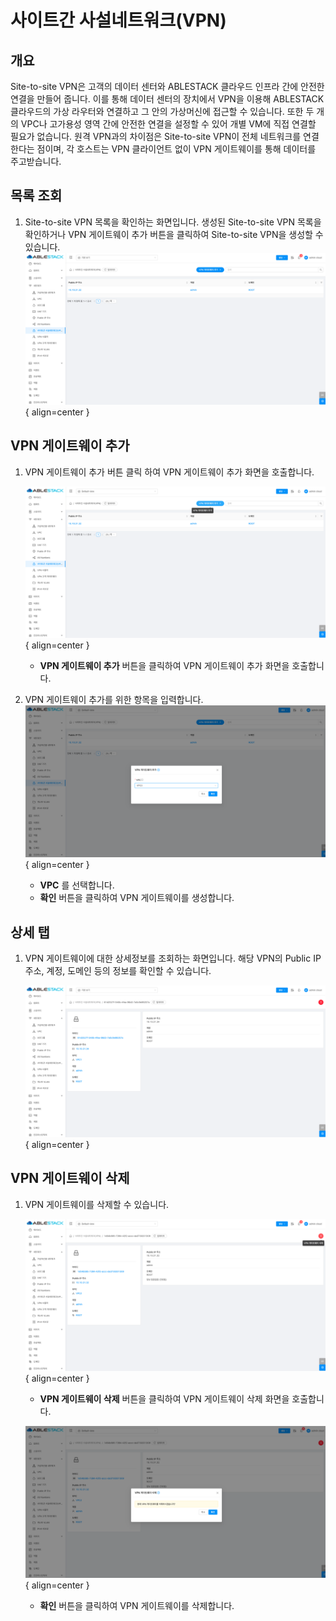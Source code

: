 
# 사이트간 사설네트워크(VPN)

## 개요
Site-to-site VPN은 고객의 데이터 센터와 ABLESTACK 클라우드 인프라 간에 안전한 연결을 만들어 줍니다. 이를 통해 데이터 센터의 장치에서 VPN을 이용해 ABLESTACK 클라우드의 가상 라우터와 연결하고 그 안의 가상머신에 접근할 수 있습니다. 또한 두 개의 VPC나 고가용성 영역 간에 안전한 연결을 설정할 수 있어 개별 VM에 직접 연결할 필요가 없습니다. 원격 VPN과의 차이점은 Site-to-site VPN이 전체 네트워크를 연결한다는 점이며, 각 호스트는 VPN 클라이언트 없이 VPN 게이트웨이를 통해 데이터를 주고받습니다.

## 목록 조회

1. Site-to-site VPN 목록을 확인하는 화면입니다.
    생성된 Site-to-site VPN 목록을 확인하거나 VPN 게이트웨이 추가 버튼을 클릭하여 Site-to-site VPN을 생성할 수 있습니다.
    ![sts vpn 목록 조회](../../assets/images/admin-guide/mold/network/sitetosite-vpn/stsvpn-list.png){ align=center }

## VPN 게이트웨이 추가

1. VPN 게이트웨이 추가 버튼 클릭 하여 VPN 게이트웨이 추가 화면을 호출합니다.
    
    ![sts vpn 추가 버튼](../../assets/images/admin-guide/mold/network/sitetosite-vpn/stsvpn-add-btn.png){ align=center }
    
    * **VPN 게이트웨이 추가** 버튼을 클릭하여 VPN 게이트웨이 추가 화면을 호출합니다.

2. VPN 게이트웨이 추가를 위한 항목을 입력합니다.
    ![vpn 추가](../../assets/images/admin-guide/mold/network/sitetosite-vpn/stsvpn-add.png){ align=center }
    
    * **VPC** 를 선택합니다.
    * **확인** 버튼을 클릭하여 VPN 게이트웨이를 생성합니다.

## 상세 탭

1. VPN 게이트웨이에 대한 상세정보를 조회하는 화면입니다. 해당 VPN의 Public IP 주소, 계정, 도메인 등의 정보를 확인할 수 있습니다.

    ![vpn 상세 탭](../../assets/images/admin-guide/mold/network/sitetosite-vpn/stsvpn-detail-tab.png){ align=center }

## VPN 게이트웨이 삭제

1. VPN 게이트웨이를 삭제할 수 있습니다.

    ![vpn 게이트웨이 삭제 버튼](../../assets/images/admin-guide/mold/network/sitetosite-vpn/stsvpn-remove-btn.png){ align=center }

    * **VPN 게이트웨이 삭제** 버튼을 클릭하여 VPN 게이트웨이 삭제 화면을 호출합니다.

    ![vpn 게이트웨이 삭제 화면](../../assets/images/admin-guide/mold/network/sitetosite-vpn/stsvpn-remove.png){ align=center }

    * **확인** 버튼을 클릭하여 VPN 게이트웨이를 삭제합니다.
